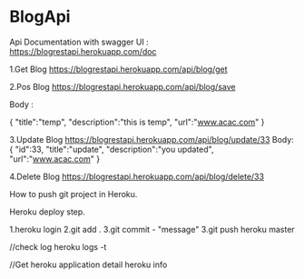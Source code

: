 # BlogApi

Api Documentation with swagger UI : 
https://blogrestapi.herokuapp.com/doc

1.Get Blog
https://blogrestapi.herokuapp.com/api/blog/get

2.Pos Blog
https://blogrestapi.herokuapp.com/api/blog/save

Body :

{
	"title":"temp",
	"description":"this is temp",
	"url":"www.acac.com"
}

3.Update Blog
https://blogrestapi.herokuapp.com/api/blog/update/33
Body:
{
	"id":33,
	"title":"update",
	"description":"you updated",
	"url":"www.acac.com"
}
  
  
4.Delete Blog
https://blogrestapi.herokuapp.com/api/blog/delete/33


How to push git project in Heroku.

Heroku deploy step.

1.heroku login
2.git add .
3.git commit - "message"
3.git push heroku master

//check log
heroku logs -t

//Get heroku application detail
heroku info

